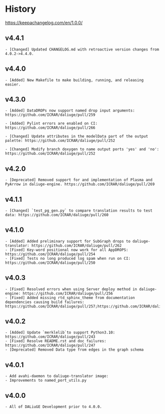 # History
https://keepachangelog.com/en/1.0.0/

## v4.4.1 

    - [Changed] Updated CHANGELOG.md with retroactive version changes from 4.0.2->4.4.0. 

## v4.4.0

    - [Added] New Makefile to make building, running, and releasing easier.  

## v4.3.0

    - [Added] DataDROPs now support named drop input arguments: https://github.com/ICRAR/daliuge/pull/259

    - [Added] Pylint errors are enabled on CI: https://github.com/ICRAR/daliuge/pull/266 

    - [Changed] Update attributes in the modelData part of the output palette: https://github.com/ICRAR/daliuge/pull/252

    - [Changed] Modify branch doxygen to name output ports 'yes' and 'no': https://github.com/ICRAR/daliuge/pull/252

## v4.2.0

    - [Deprecated] Removed support for and implementation of Plasma and PyArrow in daliuge-engine. https://github.com/ICRAR/daliuge/pull/269 

## v4.1.1

    - [Changed] `test_pg_gen.py` to compare translation results to test data: https://github.com/ICRAR/daliuge/pull/260 

## v4.1.0

    - [Added] Added preliminary support for SubGraph drops to daliuge-translator: https://github.com/ICRAR/daliuge/pull/262 
    - [Fixed] Key-word positional now work for all AppDROPS: https://github.com/ICRAR/daliuge/pull/254
    - [Fixed] Tests no long produced log spam when run on CI: https://github.com/ICRAR/daliuge/pull/250

## v4.0.3 

    - [Fixed] Resolved errors when using Server deploy method in daliuge-engine: https://github.com/ICRAR/daliuge/pull/256
    - [Fixed] Added missing rtd_sphinx_theme from documentation dependencies causing build failures: https://github.com/ICRAR/daliuge/pull/257;https://github.com/ICRAR/daliuge/pull/258

## v4.0.2

    - [Added] Update `merklelib`to support Python3.10: https://github.com/ICRAR/daliuge/pull/243
    - [Fixed] Resolve README.rst and doc failures: https://github.com/ICRAR/daliuge/pull/247
    - [Deprecated] Removed Data type from edges in the graph schema

## v4.0.1

    - Add avahi-daemon to daliuge-translator image:
    - Improvements to named_port_utils.py
    
## v4.0.0 

    - All of DALiuGE Development prior to 4.0.0.
